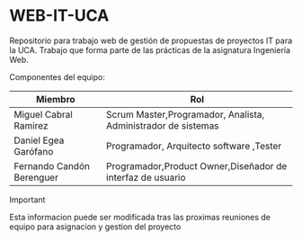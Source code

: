 # WEB-IT-UCA
Repositorio para trabajo web de gestión de propuestas de proyectos IT para la UCA. Trabajo que forma parte de las prácticas de la asignatura Ingeniería Web. 

Componentes del equipo:

| **Miembro**           | **Rol**                                      | 
|---------------------|-----------------------------------------------|
| Miguel Cabral Ramirez | Scrum Master,Programador, Analista, Administrador de sistemas     |
| Daniel Egea Garófano| Programador, Arquitecto software ,Tester  | 
| Fernando Candón Berenguer | Programador,Product Owner,Diseñador de interfaz de usuario  |

> [!IMPORTANT]
> Esta informacion puede ser modificada tras las proximas reuniones de equipo para asignacion y gestion del proyecto
